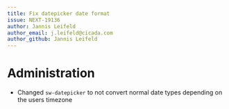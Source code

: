 ```yaml
---
title: Fix datepicker date format
issue: NEXT-19136
author: Jannis Leifeld
author_email: j.leifeld@cicada.com
author_github: Jannis Leifeld
---
```

# Administration
* Changed `sw-datepicker` to not convert normal date types depending on the users timezone 
